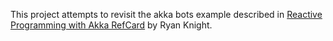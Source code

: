This project attempts to revisit the akka bots example described in [Reactive Programming with Akka RefCard](https://dzone.com/refcardz/reactive-programming-akka) by Ryan Knight.
